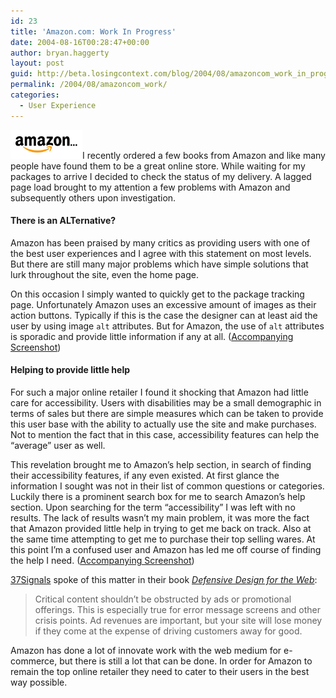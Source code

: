 ```yaml
---
id: 23
title: 'Amazon.com: Work In Progress'
date: 2004-08-16T00:28:47+00:00
author: bryan.haggerty
layout: post
guid: http://beta.losingcontext.com/blog/2004/08/amazoncom_work_in_progress.php
permalink: /2004/08/amazoncom_work/
categories:
  - User Experience
---
```

 <img src="/blog/wp-content/uploads/legacy/amazon-work.gif" alt="Amazon.com: Work In Progress" class="image-right" border="0" height="46" width="115" />I recently ordered a few books from Amazon and like many people have found them to be a great online store. While waiting for my packages to arrive I decided to check the status of my delivery. A lagged page load brought to my attention a few problems with Amazon and subsequently others upon investigation.

#### There is an ALTernative?

Amazon has been praised by many critics as providing users with one of the best user experiences and I agree with this statement on most levels. But there are still many major problems which have simple solutions that lurk throughout the site, even the home page.

On this occasion I simply wanted to quickly get to the package tracking page. Unfortunately Amazon uses an excessive amount of images as their action buttons. Typically if this is the case the designer can at least aid the user by using image `alt` attributes. But for Amazon, the use of `alt` attributes is sporadic and provide little information if any at all. ([Accompanying Screenshot](http://www.losingcontext.com/blog/wp-content/uploads/legacy/amazon-screenshot-packages.php "View a screenshot of the discussed material"))

#### Helping to provide little help

For such a major online retailer I found it shocking that Amazon had little care for accessibility. Users with disabilities may be a small demographic in terms of sales but there are simple measures which can be taken to provide this user base with the ability to actually use the site and make purchases. Not to mention the fact that in this case, accessibility features can help the &#8220;average&#8221; user as well.

This revelation brought me to Amazon&#8217;s help section, in search of finding their accessibility features, if any even existed. At first glance the information I sought was not in their list of common questions or categories. Luckily there is a prominent search box for me to search Amazon&#8217;s help section. Upon searching for the term &#8220;accessibility&#8221; I was left with no results. The lack of results wasn&#8217;t my main problem, it was more the fact that Amazon provided little help in trying to get me back on track. Also at the same time attempting to get me to purchase their top selling wares. At this point I&#8217;m a confused user and Amazon has led me off course of finding the help I need. ([Accompanying Screenshot](http://www.losingcontext.com/blog/wp-content/uploads/legacy/amazon-screenshot-help.php "View a screenshot of the discussed material"))

[37Signals](http://www.37signals.com "Visit 37Signals web site") spoke of this matter in their book [_Defensive Design for the Web_](http://www.37signals.com/book/ "Learn more about the book"):

> Critical content shouldn&#8217;t be obstructed by ads or promotional offerings. This is especially true for error message screens and other crisis points. Ad revenues are important, but your site will lose money if they come at the expense of driving customers away for good.

Amazon has done a lot of innovate work with the web medium for e-commerce, but there is still a lot that can be done. In order for Amazon to remain the top online retailer they need to cater to their users in the best way possible.